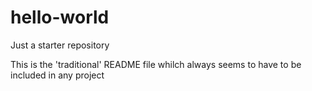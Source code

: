 # hello-world
Just a starter repository

This is the 'traditional' README file whilch always seems to have to be included in any project

